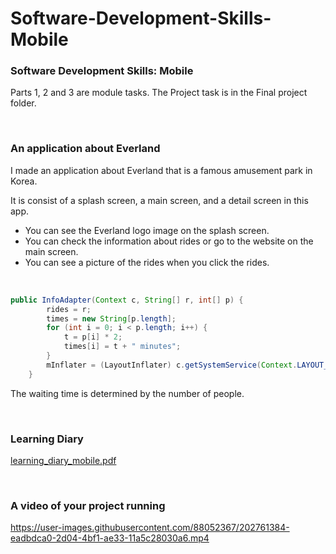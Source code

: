 # Software-Development-Skills-Mobile
### Software Development Skills: Mobile
Parts 1, 2 and 3 are module tasks.
The Project task is in the Final project folder.

<br>

### An application about Everland
I made an application about Everland that is a famous amusement park in Korea.

It is consist of a splash screen, a main screen, and a detail screen in this app.
- You can see the Everland logo image on the splash screen.
- You can check the information about rides or go to the website on the main screen.
- You can see a picture of the rides when you click the rides.

<br>

```java
public InfoAdapter(Context c, String[] r, int[] p) {
        rides = r;
        times = new String[p.length];
        for (int i = 0; i < p.length; i++) {
            t = p[i] * 2;
            times[i] = t + " minutes";
        }
        mInflater = (LayoutInflater) c.getSystemService(Context.LAYOUT_INFLATER_SERVICE);
    } 
```
The waiting time is determined by the number of people.

<br>

### Learning Diary
[learning_diary_mobile.pdf](https://github.com/syoung102/Software-Development-Skills-Mobile/files/10043284/learning_diary_mobile.pdf)

<br>


### A video of your project running 
https://user-images.githubusercontent.com/88052367/202761384-eadbdca0-2d04-4bf1-ae33-11a5c28030a6.mp4



